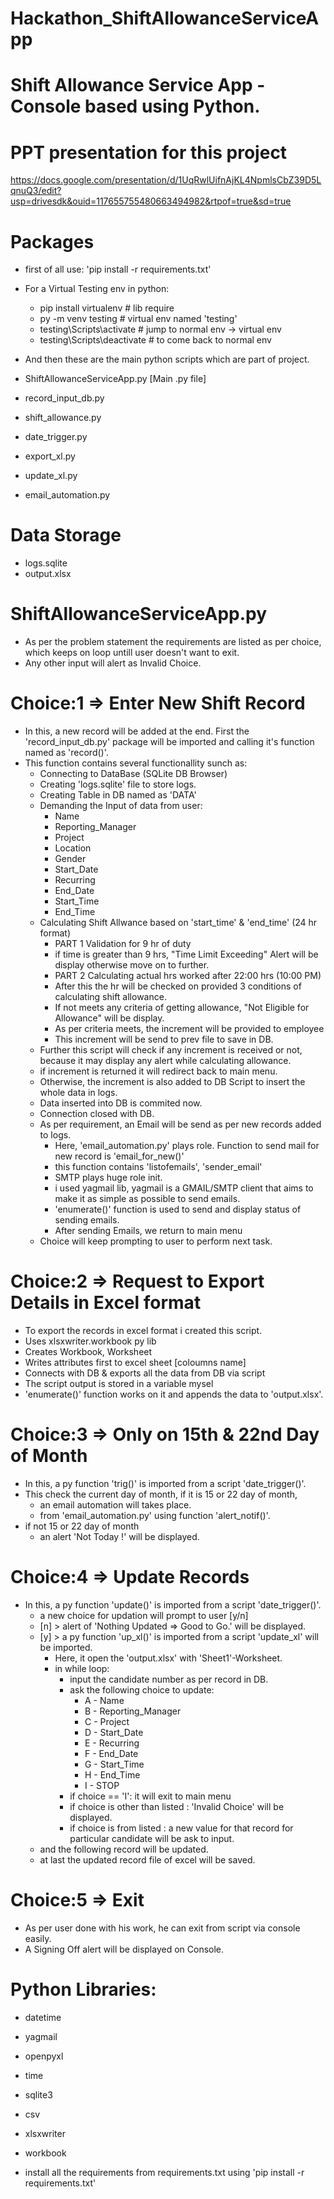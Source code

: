 # Hackathon_ShiftAllowanceServiceApp
# Shift Allowance Service App - Console based using Python.

# PPT presentation for this project
https://docs.google.com/presentation/d/1UqRwlUifnAjKL4NpmlsCbZ39D5LqnuQ3/edit?usp=drivesdk&ouid=117655755480663494982&rtpof=true&sd=true

# Packages
- first of all use: 'pip install -r requirements.txt'
- For a Virtual Testing env in python:
	- pip install virtualenv		# lib require
	- py -m venv testing			# virtual env named 'testing'
	- testing\Scripts\activate 		# jump to normal env -> virtual env
	- testing\Scripts\deactivate 	# to come back to normal env
- And then these are the main python scripts which are part of project.

- ShiftAllowanceServiceApp.py [Main .py file]
- record_input_db.py
- shift_allowance.py
- date_trigger.py
- export_xl.py
- update_xl.py
- email_automation.py

# Data Storage
- logs.sqlite
- output.xlsx

# ShiftAllowanceServiceApp.py

- As per the problem statement the requirements are listed as per choice, which keeps on loop untill user doesn't want to exit.
- Any other input will alert as Invalid Choice.

# Choice:1 => Enter New Shift Record
	
- In this, a new record will be added at the end. First the 'record_input_db.py' package will be imported and calling it's function named as 'record()'.
- This function contains several functionallity sunch as:
	- Connecting to DataBase (SQLite DB Browser)
	- Creating 'logs.sqlite' file to store logs.
	- Creating Table in DB named as 'DATA'
	- Demanding the Input of data from user:
		- Name
		- Reporting_Manager
		- Project
		- Location
		- Gender
		- Start_Date
		- Recurring
		- End_Date
		- Start_Time
		- End_Time
	- Calculating Shift Allwance based on 'start_time' & 'end_time' (24 hr format)
		- PART 1 Validation for 9 hr of duty
		- if time is greater than 9 hrs, "Time Limit Exceeding" Alert will be display otherwise move on to further.
		- PART 2 Calculating actual hrs worked after 22:00 hrs (10:00 PM)
		- After this the hr will be checked on provided 3 conditions of calculating shift allowance.
		- If not meets any criteria of getting allowance, "Not Eligible for Allowance" will be display.
		- As per criteria meets, the increment will be provided to employee
		- This increment will be send to prev file to save in DB.
	- Further this script will check if any increment is received or not, because it may display any alert while calculating allowance.
	- if increment is returned it will redirect back to main menu.
	- Otherwise, the increment is also added to DB Script to insert the whole data in logs.
	- Data inserted into DB is commited now.
	- Connection closed with DB.
	- As per requirement, an Email will be send as per new records added to logs.
		- Here, 'email_automation.py' plays role. Function to send mail for new record is 'email_for_new()'
		- this function contains 'listofemails', 'sender_email'
		- SMTP plays huge role init.
		- i used yagmail lib, yagmail is a GMAIL/SMTP client that aims to make it as simple as possible to send emails.
		- 'enumerate()' function is used to send and display status of sending emails.
		-  After sending Emails, we return to main menu
	- Choice will keep prompting to user to perform next task.

# Choice:2 => Request to Export Details in Excel format

- To export the records in excel format i created this script.
- Uses xlsxwriter.workbook py lib
- Creates Workbook, Worksheet
- Writes attributes first to excel sheet [coloumns name]
- Connects with DB & exports all the data from DB via script
- The script output is stored in a variable mysel
- 'enumerate()' function works on it and appends the data to 'output.xlsx'.

# Choice:3 => Only on 15th & 22nd Day of Month
	
- In this, a py function 'trig()' is imported from a script 'date_trigger()'.
- This check the current day of month, if it is 15 or 22 day of month, 
	- an email automation will takes place.
	- from 'email_automation.py' using function 'alert_notif()'.
- if not 15 or 22 day of month
	- an alert 'Not Today !' will be displayed.

# Choice:4 => Update Records
	
- In this, a py function 'update()' is imported from a script 'date_trigger()'.
	- a new choice for updation will prompt to user [y/n]
	- [n] > alert of 'Nothing Updated => Good to Go.' will be displayed.
	- [y] > a py function 'up_xl()' is imported from a script 'update_xl' will be imported.
		- Here, it open the 'output.xlsx' with 'Sheet1'-Worksheet.
		- in while loop:
			- input the candidate number as per record in DB.
			- ask the following choice to update:
				- A - Name
				- B - Reporting_Manager
				- C - Project
				- D - Start_Date
				- E - Recurring
				- F - End_Date
				- G - Start_Time
				- H - End_Time
				- I - STOP
			- if choice == 'I': it will exit to main menu
			- if choice is other than listed : 'Invalid Choice' will be displayed.
			- if choice is from listed : a new value for that record for particular candidate will be ask to input.
	- and the following record will be updated.
	- at last the updated record file of excel will be saved.

# Choice:5 => Exit

- As per user done with his work, he can exit from script via console easily.
- A Signing Off alert will be displayed on Console.

# Python Libraries:

- datetime
- yagmail
- openpyxl
- time
- sqlite3
- csv
- xlsxwriter
- workbook

- install all the requirements from requirements.txt using 'pip install -r requirements.txt'
